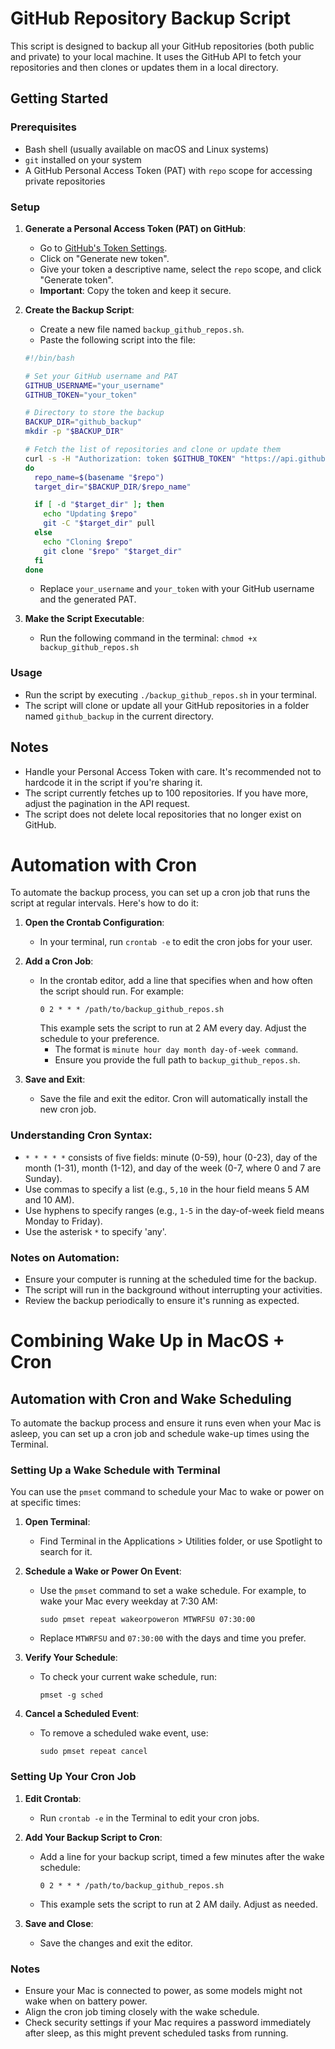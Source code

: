 # GitHub Repository Backup Script

This script is designed to backup all your GitHub repositories (both public and private) to your local machine. It uses the GitHub API to fetch your repositories and then clones or updates them in a local directory.

## Getting Started

### Prerequisites

- Bash shell (usually available on macOS and Linux systems)
- `git` installed on your system
- A GitHub Personal Access Token (PAT) with `repo` scope for accessing private repositories

### Setup

1. **Generate a Personal Access Token (PAT) on GitHub**:
   - Go to [GitHub's Token Settings](https://github.com/settings/tokens).
   - Click on "Generate new token".
   - Give your token a descriptive name, select the `repo` scope, and click "Generate token".
   - **Important**: Copy the token and keep it secure.

2. **Create the Backup Script**:
   - Create a new file named `backup_github_repos.sh`.
   - Paste the following script into the file:

    ```bash
    #!/bin/bash

    # Set your GitHub username and PAT
    GITHUB_USERNAME="your_username"
    GITHUB_TOKEN="your_token"

    # Directory to store the backup
    BACKUP_DIR="github_backup"
    mkdir -p "$BACKUP_DIR"

    # Fetch the list of repositories and clone or update them
    curl -s -H "Authorization: token $GITHUB_TOKEN" "https://api.github.com/users/$GITHUB_USERNAME/repos?per_page=100" | grep -o 'git@[^"]*' | while read -r repo
    do
      repo_name=$(basename "$repo")
      target_dir="$BACKUP_DIR/$repo_name"

      if [ -d "$target_dir" ]; then
        echo "Updating $repo"
        git -C "$target_dir" pull
      else
        echo "Cloning $repo"
        git clone "$repo" "$target_dir"
      fi
    done
    ```

    - Replace `your_username` and `your_token` with your GitHub username and the generated PAT.

3. **Make the Script Executable**:
   - Run the following command in the terminal: `chmod +x backup_github_repos.sh`

### Usage

- Run the script by executing `./backup_github_repos.sh` in your terminal.
- The script will clone or update all your GitHub repositories in a folder named `github_backup` in the current directory.

## Notes

- Handle your Personal Access Token with care. It's recommended not to hardcode it in the script if you're sharing it.
- The script currently fetches up to 100 repositories. If you have more, adjust the pagination in the API request.
- The script does not delete local repositories that no longer exist on GitHub.

# Automation with Cron

To automate the backup process, you can set up a cron job that runs the script at regular intervals. Here's how to do it:

1. **Open the Crontab Configuration**:
   - In your terminal, run `crontab -e` to edit the cron jobs for your user.

2. **Add a Cron Job**:
   - In the crontab editor, add a line that specifies when and how often the script should run. For example:
     ```
     0 2 * * * /path/to/backup_github_repos.sh
     ```
     This example sets the script to run at 2 AM every day. Adjust the schedule to your preference.
     - The format is `minute hour day month day-of-week command`.
     - Ensure you provide the full path to `backup_github_repos.sh`.

3. **Save and Exit**:
   - Save the file and exit the editor. Cron will automatically install the new cron job.

### Understanding Cron Syntax:

- `* * * * *` consists of five fields: minute (0-59), hour (0-23), day of the month (1-31), month (1-12), and day of the week (0-7, where 0 and 7 are Sunday).
- Use commas to specify a list (e.g., `5,10` in the hour field means 5 AM and 10 AM).
- Use hyphens to specify ranges (e.g., `1-5` in the day-of-week field means Monday to Friday).
- Use the asterisk `*` to specify 'any'.

### Notes on Automation:

- Ensure your computer is running at the scheduled time for the backup.
- The script will run in the background without interrupting your activities.
- Review the backup periodically to ensure it's running as expected.

# Combining Wake Up in MacOS + Cron
## Automation with Cron and Wake Scheduling

To automate the backup process and ensure it runs even when your Mac is asleep, you can set up a cron job and schedule wake-up times using the Terminal.

### Setting Up a Wake Schedule with Terminal

You can use the `pmset` command to schedule your Mac to wake or power on at specific times:

1. **Open Terminal**:
   - Find Terminal in the Applications > Utilities folder, or use Spotlight to search for it.

2. **Schedule a Wake or Power On Event**:
   - Use the `pmset` command to set a wake schedule. For example, to wake your Mac every weekday at 7:30 AM:
     ```
     sudo pmset repeat wakeorpoweron MTWRFSU 07:30:00
     ```
   - Replace `MTWRFSU` and `07:30:00` with the days and time you prefer.

3. **Verify Your Schedule**:
   - To check your current wake schedule, run:
     ```
     pmset -g sched
     ```

4. **Cancel a Scheduled Event**:
   - To remove a scheduled wake event, use:
     ```
     sudo pmset repeat cancel
     ```

### Setting Up Your Cron Job

1. **Edit Crontab**:
   - Run `crontab -e` in the Terminal to edit your cron jobs.

2. **Add Your Backup Script to Cron**:
   - Add a line for your backup script, timed a few minutes after the wake schedule:
     ```
     0 2 * * * /path/to/backup_github_repos.sh
     ```
   - This example sets the script to run at 2 AM daily. Adjust as needed.

3. **Save and Close**:
   - Save the changes and exit the editor.

### Notes

- Ensure your Mac is connected to power, as some models might not wake when on battery power.
- Align the cron job timing closely with the wake schedule.
- Check security settings if your Mac requires a password immediately after sleep, as this might prevent scheduled tasks from running.




